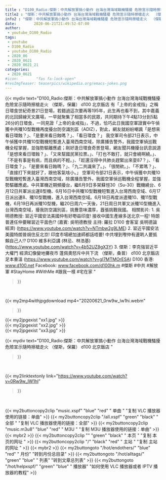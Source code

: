 ```yaml
---
title : "D100_Radio:傑斯：中共解放軍搞小動作 台海台灣海域戰機騷擾 危險宣示隨時擦槍走火  （傑斯，保羅） d100 北京飯店 "
title2 : "傑斯：中共解放軍搞小動作 台海台灣海域戰機騷擾 危險宣示隨時擦槍走火  （傑斯，保羅） d100 北京飯店 "
info2 : "傑斯：中共解放軍搞小動作 台海台灣海域戰機騷擾 危險宣示隨時擦槍走火  （傑斯，保羅） d100 北京飯店  有「上帝的金戒指」之稱日環食世紀奇景21日登場，若錯過這次要再等195年，此生再也看不到，其中嘉義的北回歸線天文廣場，一早就聚集了相當多的民眾，共同期待下午4點13分到5點26分的日環食，一同見證「上帝的金戒指」，不過，恰巧此日我國空軍證實中午偵獲中共殲10型戰機再度擾台防空識別區（ADIZ），對此，網友就紛紛嘲諷「是想來看日環蝕？」、「是要來看日蝕嗎？」、「看日環食？」  我空軍司令部21日表示，中午偵獲中共殲10型戰機短暫進入臺灣西南空域，除廣播告警外，我國空軍偵巡戰機全程掌握，並強勢驅離應處；剛好逢日環食奇景登場，網友聞共機擾台訊息說道「是想來看日環蝕？」、「又來幫國民黨拉票。」、「打也不敢打，就只會繞啊繞。」、「不是有事是有病，而且病的不輕。」、「趁還沒得中共肺炎趕緊出來耍87？」、「看日環食？」、「是要來看日蝕嗎？」、「九二共識來了。」、「很閒欸。」、「不累嗎？」、「直接打下來就好了，跟他客氣啥小。」  空軍司令部21日表示，中午偵獲中共殲10型戰機短暫進入臺灣西南空域，除廣播告警外，我國空軍偵巡戰機全程掌握，並強勢驅離應處。中共軍機近期頻擾台，繼6月9日多架蘇愷30（Su-30）戰機繞台、6月12日共軍派出運8型機、6月16日中共殲10型戰機短暫進入台灣西南空域、6月17日派出運8、殲10型戰機，進入台灣西南空域。6月18日再度派遣殲10、殲11型戰機，6月19日再派殲10型機，繼20日周六一天後，21日周日共軍又派殲10型機進入台灣西南空域，擾我防空識別區，挑釁意味濃厚，囂張挑戰我國。  相關影片: 1. 吳明德教授: 習近平國安法美國仲有好嘢益印度! 接收中國生產線多送北京一程! 特朗普連任仲要睇習近平面色!? (嘉賓: 吳明德教授 主持: 羅拉 D100 會客室 吳明德論經濟) (https://www.youtube.com/watch?v=NTmbw2g9LME) 2. 習近平國安法美國特朗普焗住反北京! 印度市場總加速師都話唔要! 中共埋到嚟仲有邊啲人要抵賴自己人!?  D100 維多利亞講 (林忌、林浩基) (https://www.youtube.com/watch?v=4b52UZ8gX3Y) 3. 傑斯：李克強習近平大權鬥 經濟幻像變地攤夜市 蓬佩奧怒斥中共下流 （傑斯，桑普） d100 北京飯店 足本重溫 (https://www.youtube.com/watch?v=gI7MTMOrESA)  D100 香港: www.d100.net Facebook: www.facebook.com/d100hk.m  #傑斯 #中共 #解放軍 #StayHome #WithMe #跟我一樣 #宅在家 "
date:        2020-06-21T21:49:52-07:00
author:
 - youtube_D100_Radio
tags:
 - youtube
 - D100_Radio
 - youtube_D100_Radio
 - 2020_06
 - 2020_0621
 - 2020_0621_21
categories:
 - 2020_0621
#icon:        "fas fa-lock-open"
#resImgTeaser: teaserpics/wikipedia.org/emacs-jokes.png
---
```


{{< mydiv text="D100_Radio:傑斯：中共解放軍搞小動作 台海台灣海域戰機騷擾 危險宣示隨時擦槍走火  （傑斯，保羅） d100 北京飯店  有「上帝的金戒指」之稱日環食世紀奇景21日登場，若錯過這次要再等195年，此生再也看不到，其中嘉義的北回歸線天文廣場，一早就聚集了相當多的民眾，共同期待下午4點13分到5點26分的日環食，一同見證「上帝的金戒指」，不過，恰巧此日我國空軍證實中午偵獲中共殲10型戰機再度擾台防空識別區（ADIZ），對此，網友就紛紛嘲諷「是想來看日環蝕？」、「是要來看日蝕嗎？」、「看日環食？」  我空軍司令部21日表示，中午偵獲中共殲10型戰機短暫進入臺灣西南空域，除廣播告警外，我國空軍偵巡戰機全程掌握，並強勢驅離應處；剛好逢日環食奇景登場，網友聞共機擾台訊息說道「是想來看日環蝕？」、「又來幫國民黨拉票。」、「打也不敢打，就只會繞啊繞。」、「不是有事是有病，而且病的不輕。」、「趁還沒得中共肺炎趕緊出來耍87？」、「看日環食？」、「是要來看日蝕嗎？」、「九二共識來了。」、「很閒欸。」、「不累嗎？」、「直接打下來就好了，跟他客氣啥小。」  空軍司令部21日表示，中午偵獲中共殲10型戰機短暫進入臺灣西南空域，除廣播告警外，我國空軍偵巡戰機全程掌握，並強勢驅離應處。中共軍機近期頻擾台，繼6月9日多架蘇愷30（Su-30）戰機繞台、6月12日共軍派出運8型機、6月16日中共殲10型戰機短暫進入台灣西南空域、6月17日派出運8、殲10型戰機，進入台灣西南空域。6月18日再度派遣殲10、殲11型戰機，6月19日再派殲10型機，繼20日周六一天後，21日周日共軍又派殲10型機進入台灣西南空域，擾我防空識別區，挑釁意味濃厚，囂張挑戰我國。  相關影片: 1. 吳明德教授: 習近平國安法美國仲有好嘢益印度! 接收中國生產線多送北京一程! 特朗普連任仲要睇習近平面色!? (嘉賓: 吳明德教授 主持: 羅拉 D100 會客室 吳明德論經濟) (https://www.youtube.com/watch?v=NTmbw2g9LME) 2. 習近平國安法美國特朗普焗住反北京! 印度市場總加速師都話唔要! 中共埋到嚟仲有邊啲人要抵賴自己人!?  D100 維多利亞講 (林忌、林浩基) (https://www.youtube.com/watch?v=4b52UZ8gX3Y) 3. 傑斯：李克強習近平大權鬥 經濟幻像變地攤夜市 蓬佩奧怒斥中共下流 （傑斯，桑普） d100 北京飯店 足本重溫 (https://www.youtube.com/watch?v=gI7MTMOrESA)  D100 香港: www.d100.net Facebook: www.facebook.com/d100hk.m  #傑斯 #中共 #解放軍 #StayHome #WithMe #跟我一樣 #宅在家 "
>}}
<br>


{{< my2mp4withjpgdownload mp4="20200621_0rw9w_lw1hi.webm"
>}}

{{< my2jpgexist "xx1.jpg" >}}<br>
{{< my2jpgexist "xx2.jpg" >}}<br>
{{< my2jpgexist "xx3.jpg" >}}<br>



{{< mydiv text="D100_Radio:傑斯：中共解放軍搞小動作 台海台灣海域戰機騷擾 危險宣示隨時擦槍走火  （傑斯，保羅） d100 北京飯店 "
>}}
<br>

{{< my2linktextonly link="https://www.youtube.com/watch?v=0Rw9w_lW1hI"
>}}


<br>

{{< my2buttoncopy2clip "music.xspf"        "blue"   "red"    " 单曲 "  "复制 VLC 播放器使用的链接：单曲" >}} {{< my2buttoncopy2clip "/all.xspf"         "green"  "black"  " 全部 "  "复制 VLC 播放器使用的链接：全部" >}} {{< my2buttoncopy2clip "music.m3u8"        "blue"   "red"    " M3U  "    "复制 M3U 播放器使用的链接：单曲" >}} {{< mybr2 >}} {{< my2buttoncopy2clip ""                  "green"  "black"  " 本页 "    "复制 本页的网址 " >}} {{< my2buttoncopy2clip "/"                 "black"  "red"    " 主站 "    "复制 主站的网址 " >}} {{< mybr2 >}} {{< my2buttongoto      "/hot/endothers/"   "blue"   "red"    " 月份"   "转到月份总目录" >}} {{< my2buttongoto      "/hot/alltags/"     "green"  "blue"   " 列表"   "转到文章总列表" >}} {{< my2buttongoto      "/hot/helpxspf/"    "green"  "blue"   " 播放器" "如何使用 VLC 播放器或者 IPTV 播放器的教程" >}} 
